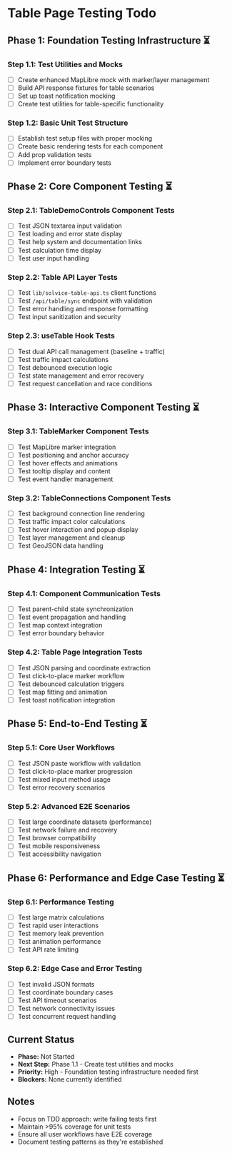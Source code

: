 # Table Page Testing Todo

## Phase 1: Foundation Testing Infrastructure ⏳

### Step 1.1: Test Utilities and Mocks
- [ ] Create enhanced MapLibre mock with marker/layer management
- [ ] Build API response fixtures for table scenarios
- [ ] Set up toast notification mocking
- [ ] Create test utilities for table-specific functionality

### Step 1.2: Basic Unit Test Structure
- [ ] Establish test setup files with proper mocking
- [ ] Create basic rendering tests for each component
- [ ] Add prop validation tests
- [ ] Implement error boundary tests

## Phase 2: Core Component Testing ⏳

### Step 2.1: TableDemoControls Component Tests
- [ ] Test JSON textarea input validation
- [ ] Test loading and error state display
- [ ] Test help system and documentation links
- [ ] Test calculation time display
- [ ] Test user input handling

### Step 2.2: Table API Layer Tests
- [ ] Test `lib/solvice-table-api.ts` client functions
- [ ] Test `/api/table/sync` endpoint with validation
- [ ] Test error handling and response formatting
- [ ] Test input sanitization and security

### Step 2.3: useTable Hook Tests
- [ ] Test dual API call management (baseline + traffic)
- [ ] Test traffic impact calculations
- [ ] Test debounced execution logic
- [ ] Test state management and error recovery
- [ ] Test request cancellation and race conditions

## Phase 3: Interactive Component Testing ⏳

### Step 3.1: TableMarker Component Tests
- [ ] Test MapLibre marker integration
- [ ] Test positioning and anchor accuracy
- [ ] Test hover effects and animations
- [ ] Test tooltip display and content
- [ ] Test event handler management

### Step 3.2: TableConnections Component Tests
- [ ] Test background connection line rendering
- [ ] Test traffic impact color calculations
- [ ] Test hover interaction and popup display
- [ ] Test layer management and cleanup
- [ ] Test GeoJSON data handling

## Phase 4: Integration Testing ⏳

### Step 4.1: Component Communication Tests
- [ ] Test parent-child state synchronization
- [ ] Test event propagation and handling
- [ ] Test map context integration
- [ ] Test error boundary behavior

### Step 4.2: Table Page Integration Tests
- [ ] Test JSON parsing and coordinate extraction
- [ ] Test click-to-place marker workflow
- [ ] Test debounced calculation triggers
- [ ] Test map fitting and animation
- [ ] Test toast notification integration

## Phase 5: End-to-End Testing ⏳

### Step 5.1: Core User Workflows
- [ ] Test JSON paste workflow with validation
- [ ] Test click-to-place marker progression
- [ ] Test mixed input method usage
- [ ] Test error recovery scenarios

### Step 5.2: Advanced E2E Scenarios
- [ ] Test large coordinate datasets (performance)
- [ ] Test network failure and recovery
- [ ] Test browser compatibility
- [ ] Test mobile responsiveness
- [ ] Test accessibility navigation

## Phase 6: Performance and Edge Case Testing ⏳

### Step 6.1: Performance Testing
- [ ] Test large matrix calculations
- [ ] Test rapid user interactions
- [ ] Test memory leak prevention
- [ ] Test animation performance
- [ ] Test API rate limiting

### Step 6.2: Edge Case and Error Testing
- [ ] Test invalid JSON formats
- [ ] Test coordinate boundary cases
- [ ] Test API timeout scenarios
- [ ] Test network connectivity issues
- [ ] Test concurrent request handling

## Current Status
- **Phase:** Not Started
- **Next Step:** Phase 1.1 - Create test utilities and mocks
- **Priority:** High - Foundation testing infrastructure needed first
- **Blockers:** None currently identified

## Notes
- Focus on TDD approach: write failing tests first
- Maintain >95% coverage for unit tests
- Ensure all user workflows have E2E coverage
- Document testing patterns as they're established